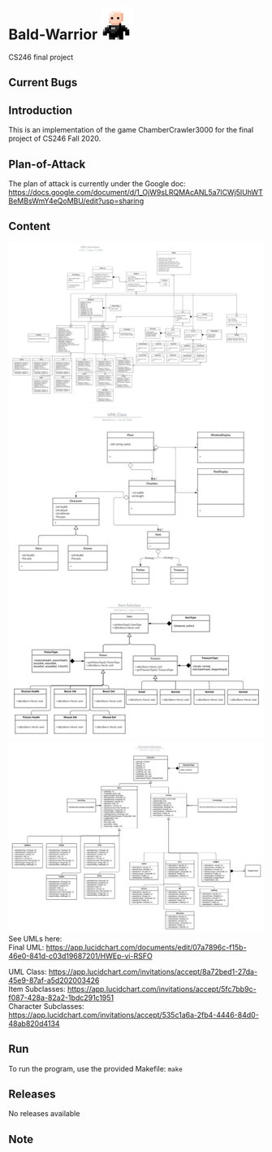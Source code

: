 # Bald-Warrior ![](BaldWarrior.png)
 CS246 final project

## Current Bugs

## Introduction
This is an implementation of the game ChamberCrawler3000 for the final project of CS246 Fall 2020.

## Plan-of-Attack
The plan of attack is currently under the Google doc: https://docs.google.com/document/d/1_OjW9sLRQMAcANL5a7lCWj5IUhWTBeMBsWmY4eQoMBU/edit?usp=sharing

## Content
![](UML/UML_Final.jpeg)
![](UML/UML_Class.jpeg)
![](UML/Item_Subclasses.jpeg)
![](UML/Character_Subclasses.jpeg)
See UMLs here:  
 Final UML: https://app.lucidchart.com/documents/edit/07a7896c-f15b-46e0-841d-c03d19687201/HWEp-vi-RSFO

 UML Class: https://app.lucidchart.com/invitations/accept/8a72bed1-27da-45e9-87af-a5d202003426  
 Item Subclasses: https://app.lucidchart.com/invitations/accept/5fc7bb9c-f087-428a-82a2-1bdc291c1951  
 Character Subclasses: https://app.lucidchart.com/invitations/accept/535c1a6a-2fb4-4446-84d0-48ab820d4134  

## Run
To run the program, use the provided Makefile:
`
make
`

## Releases
No releases available

## Note
